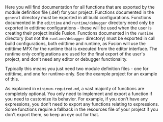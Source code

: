 Here you will find documentation for all functions that are exported by the module definition file (.def) for your project.
Functions documented in the `general` directory must be exported in all build configurations.
Functions documented in the `edittime` and `runtime/debugger` directory need only be exported in edittime configurations - these will be used when the user is creating their project inside Fusion.
Functions documented in the `runtime` directory (but not the `runtime/debugger` directory) must be exported in call build configurations, both edittime and runtime, as Fusion will use the edittime MFX for the runtime that is executed from the editor interface.
The runtime only configurations are used for the final export of the user's project, and don't need any editor or debugger functionality.

Typically this means you just need two module definition files - one for edittime, and one for runtime-only.
See the example project for an example of this.

As explained in `minimum-required.md`, a vast majority of functions are completely optional.
You only need to implement and export a function if you need to customize its behavior.
For example, if you don't have any expressions, you don't need to export any functions relating to expressions. Some functions require a fallback in the resources file of your project if you don't export them, so keep an eye out for that.
